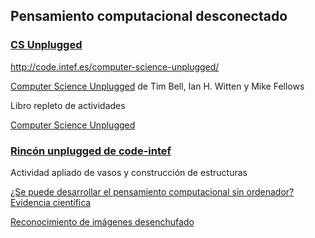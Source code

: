 ## Pensamiento computacional desconectado


### [CS Unplugged](http://csunplugged.org/)


http://code.intef.es/computer-science-unplugged/

[Computer Science Unplugged](https://classic.csunplugged.org/wp-content/uploads/2014/12/unpluggedTeachersDec2008-Spanish-master-ar-12182008.pdf) de Tim Bell, Ian H. Witten y Mike Fellows

Libro repleto de actividades 

[Computer Science Unplugged](https://intef.es/Noticias/computer-science-unplugged/)

### [Rincón unplugged de code-intef](http://code.intef.es/hora-del-codigo/rincon-unplugged/)

Actividad apliado de vasos y construcción de estructuras


[¿Se puede desarrollar el pensamiento computacional sin ordenador? Evidencia científica](https://intef.es/Noticias/se-puede-desarrollar-el-pensamiento-computacional-sin-ordenador-evidencia-cientifica/)


[Reconocimiento de imágenes desenchufado](http://code.intef.es/crea-tu-actividad-desenchufada-para-reconocimiento-de-imagenes-utilizando-la-inteligencia-artificial/)